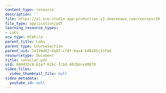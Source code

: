 ```yaml
---
content_type: resource
description: ''
file: https://ol-ocw-studio-app-production.s3.amazonaws.com/courses/20-309-biological-engineering-ii-instrumentation-and-measurement-fall-2006/084d33c861a762bcfcbd602bbce40070_convclar.pdf
file_type: application/pdf
learning_resource_types:
- Labs
ocw_type: OCWFile
parent_title: Labs
parent_type: CourseSection
parent_uid: 14199d62-da87-c70f-bae4-6d0285c23fa0
resourcetype: Document
title: convclar.pdf
uid: 084d33c8-61a7-62bc-fcbd-602bbce40070
video_files:
  video_thumbnail_file: null
video_metadata:
  youtube_id: null
---
```


